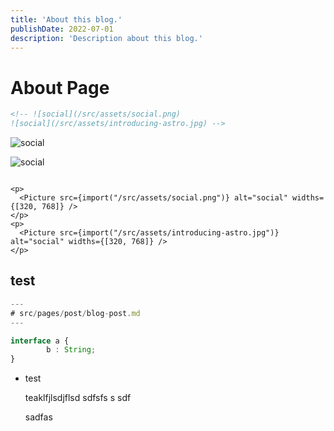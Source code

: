 ```yaml
---
title: 'About this blog.'
publishDate: 2022-07-01
description: 'Description about this blog.'
---
```


# About Page

```html
<!-- ![social](/src/assets/social.png)
![social](/src/assets/introducing-astro.jpg) -->
```

![social](/assets/social.png)

![social](/assets/introducing-astro.jpg)

```

<p>
  <Picture src={import("/src/assets/social.png")} alt="social" widths={[320, 768]} />
</p>
<p>
  <Picture src={import("/src/assets/introducing-astro.jpg")} alt="social" widths={[320, 768]} />
</p>
```

## test

```ts
---
# src/pages/post/blog-post.md
---

interface a {
        b : String;
}
```

- test

  teaklfjlsdjflsd
  sdfsfs
  s
  sdf

  sadfas
